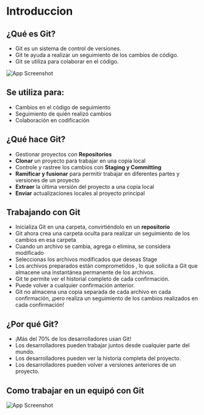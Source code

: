 # Introduccion

## ¿Qué es Git?
- Git es un sistema de control de versiones.
- Git te ayuda a realizar un seguimiento de los cambios de código.
- Git se utiliza para colaborar en el código.

![App Screenshot](https://mktwebsitedigital.com/wp-content/uploads/2023/08/como-trabajar-con-git.jpg)


## Se utiliza para:

- Cambios en el código de seguimiento
- Seguimiento de quién realizó cambios
- Colaboración en codificación

## ¿Qué hace Git?

- Gestionar proyectos con **Repositorios**
- **Clonar** un proyecto para trabajar en una copia local
- Controle y rastree los cambios con **Staging y Committing**
- **Ramificar y fusionar** para permitir trabajar en diferentes partes y versiones de un proyecto
- **Extraer** la última versión del proyecto a una copia local
- **Enviar** actualizaciones locales al proyecto principal

## Trabajando con Git
- Inicializa Git en una carpeta, convirtiéndolo en un **repositorio**
- Git ahora crea una carpeta oculta para realizar un seguimiento de los cambios en esa carpeta
- Cuando un archivo se cambia, agrega o elimina, se considera modificado
- Seleccionas los archivos modificados que deseas Stage
- Los archivos preparados están comprometidos , lo que solicita a Git que almacene una instantánea permanente de los archivos.
- Git te permite ver el historial completo de cada confirmación.
- Puede volver a cualquier confirmación anterior.
- Git no almacena una copia separada de cada archivo en cada confirmación, ¡pero realiza un seguimiento de los cambios realizados en cada confirmación!

## ¿Por qué Git?
- ¡Más del 70% de los desarrolladores usan Git!
- Los desarrolladores pueden trabajar juntos desde cualquier parte del mundo.
- Los desarrolladores pueden ver la historia completa del proyecto.
- Los desarrolladores pueden volver a versiones anteriores de un proyecto.


## Como trabajar en un equipó con Git

![App Screenshot](https://mktwebsitedigital.com/wp-content/uploads/2023/08/como-trabajar-con-git.jpg)